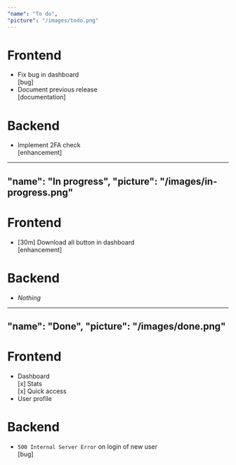 ```yaml
---
"name": "To do",
"picture": "/images/todo.png"
---
```


# Frontend
- Fix bug in dashboard  
  [bug]
- Document previous release  
  [documentation]

# Backend
- Implement 2FA check  
  [enhancement]

---
"name": "In progress",
"picture": "/images/in-progress.png"
---

# Frontend
- [30m] Download all button in dashboard  
  [enhancement]

# Backend
- *Nothing* 

---
"name": "Done",
"picture": "/images/done.png"
---

# Frontend
- Dashboard  
  [x] Stats  
  [x] Quick access 
- User profile

# Backend
- `500 Internal Server Error` on login of new user  
  [bug]